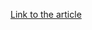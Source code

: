[Link to the article](https://alienvault.com/blogs/labs-research/satan-ransomware-spawns-new-methods-to-spread)
